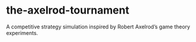# the-axelrod-tournament
A competitive strategy simulation inspired by Robert Axelrod’s game theory experiments.
